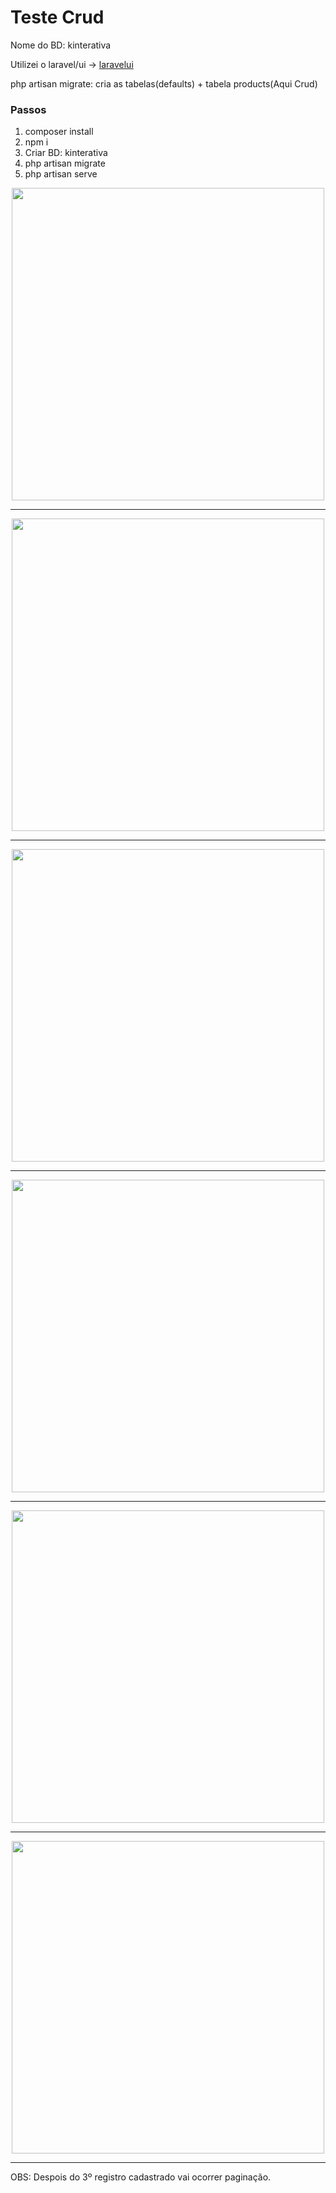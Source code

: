 # Teste Crud

Nome do BD: kinterativa

Utilizei o laravel/ui -> [laravelui](https://github.com/laravel/ui)

php artisan migrate: cria as tabelas(defaults) + tabela products(Aqui Crud)

### Passos
1. composer install
2. npm i
3. Criar BD: kinterativa 
4. php artisan migrate
5. php artisan serve

<div align="center">
<img src="https://user-images.githubusercontent.com/12189352/154075440-24dcaebe-3209-45da-9824-f65358523ab9.jpg" width="500px"/>
</div>
<hr />
<div align="center">
<img src="https://user-images.githubusercontent.com/12189352/154075706-35dad27e-4ede-40f6-8e99-2b94875dd8ad.jpg" width="500px"/>
</div>
<hr />
<div align="center">
<img src="https://user-images.githubusercontent.com/12189352/154075955-0b2cdde9-ecaa-43e6-b733-1ad0f91cb629.jpg" width="500px"/>
</div>
<hr />
<div align="center">
<img src="https://user-images.githubusercontent.com/12189352/154076039-bfa9f637-ddf6-404a-9803-3abe24d69824.jpg" width="500px"/>
</div>
<hr />
<div align="center">
<img src="https://user-images.githubusercontent.com/12189352/154076189-d4a83c33-97af-4ad4-a5d7-498f81e256cf.jpg" width="500px"/>
</div>
<hr />
<div align="center">
<img src="https://user-images.githubusercontent.com/12189352/154076263-94515329-3905-4860-b42a-fcec24b8fce3.jpg" width="500px"/>
</div>
<hr />    

OBS: Despois do 3º registro cadastrado vai ocorrer paginação.

